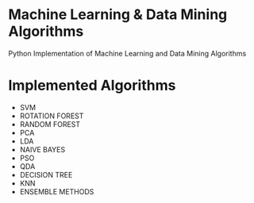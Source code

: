 # Machine Learning & Data Mining Algorithms
Python Implementation of Machine Learning and Data Mining Algorithms

# Implemented Algorithms 

* SVM
* ROTATION FOREST
* RANDOM FOREST
* PCA
* LDA
* NAIVE BAYES
* PSO
* QDA
* DECISION TREE
* KNN
* ENSEMBLE METHODS
